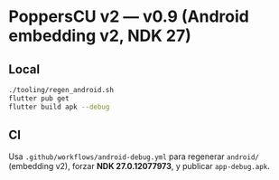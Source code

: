 # PoppersCU v2 — v0.9 (Android embedding v2, NDK 27)

## Local
```bash
./tooling/regen_android.sh
flutter pub get
flutter build apk --debug
```
## CI
Usa `.github/workflows/android-debug.yml` para regenerar `android/` (embedding v2),
forzar **NDK 27.0.12077973**, y publicar `app-debug.apk`.
